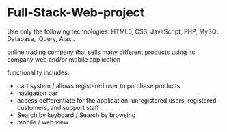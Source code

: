 # Full-Stack-Web-project

Use only the following technologies: HTML5, CSS, JavaScript, PHP, MySQL Database, jQuery, Ajax,.

online trading company that sells many different products using its company web and/or mobile application

functionality includes:

  - cart system / allows registered user to purchase products
  - navigation bar
  - access defferentiate for the application: unregistered users, registered customers, and support      staff
  -  Search by keyboard / Search by browsing
  -  mobile / web view
